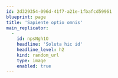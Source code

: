 ```yaml
---
id: 2d329354-096d-41f7-a21e-1fbafcd59961
blueprint: page
title: 'Sapiente optio omnis'
main_replicator:
  -
    id: npsNgh1O
    headline: 'Soluta hic id'
    headline_level: h2
    kind: random_url
    type: image
    enabled: true
---
```

